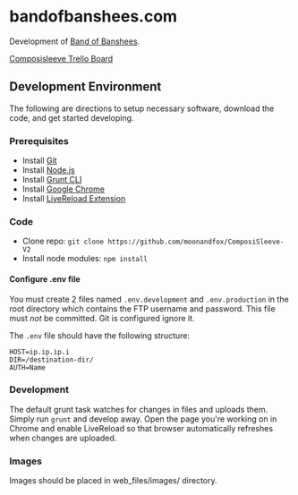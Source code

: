 # bandofbanshees.com

Development of  [Band of Banshees](http://www.bandofbanshees.com/).

[Composisleeve Trello Board](https://trello.com/b/1s8iJQDa/band-of-banshees)

## Development Environment

The following are directions to setup necessary software, download the code, and get started developing.

### Prerequisites

- Install [Git](http://git-scm.com/downloads)
- Install [Node.js](http://nodejs.org/download/)
- Install [Grunt CLI](http://gruntjs.com/getting-started)
- Install [Google Chrome](https://www.google.com/intl/en/chrome/browser/)
- Install [LiveReload Extension](https://chrome.google.com/webstore/detail/livereload/jnihajbhpnppcggbcgedagnkighmdlei?hl=en)

### Code

- Clone repo: `git clone https://github.com/moonandfox/ComposiSleeve-V2`
- Install node modules: `npm install`

#### Configure .env file

You must create 2 files named `.env.development` and `.env.production` in the root directory which contains the FTP username and  password. This file must *not* be committed. Git is configured ignore it.

The `.env` file should have the following structure:

```
HOST=ip.ip.ip.i
DIR=/destination-dir/
AUTH=Name
```

### Development

The default grunt task watches for changes in files and uploads them. Simply run `grunt` and develop away. Open the page you're working on in Chrome and enable LiveReload so that browser automatically refreshes when changes are uploaded.

### Images

Images should be placed in web_files/images/ directory.